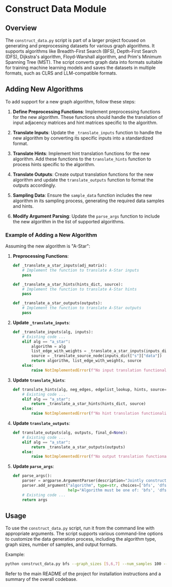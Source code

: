 # Construct Data Module

## Overview
The `construct_data.py` script is part of a larger project focused on generating and preprocessing datasets for various graph algorithms. It supports algorithms like Breadth-First Search (BFS), Depth-First Search (DFS), Dijkstra's algorithm, Floyd-Warshall algorithm, and Prim's Minimum Spanning Tree (MST). The script converts graph data into formats suitable for training machine learning models and saves the datasets in multiple formats, such as CLRS and LLM-compatible formats.

## Adding New Algorithms
To add support for a new graph algorithm, follow these steps:

1. **Define Preprocessing Functions**: Implement preprocessing functions for the new algorithm. These functions should handle the translation of input adjacency matrices and hint matrices specific to the algorithm.

2. **Translate Inputs**: Update the `_translate_inputs` function to handle the new algorithm by converting its specific inputs into a standardized format.

3. **Translate Hints**: Implement hint translation functions for the new algorithm. Add these functions to the `translate_hints` function to process hints specific to the algorithm.

4. **Translate Outputs**: Create output translation functions for the new algorithm and update the `translate_outputs` function to format the outputs accordingly.

5. **Sampling Data**: Ensure the `sample_data` function includes the new algorithm in its sampling process, generating the required data samples and hints.

6. **Modify Argument Parsing**: Update the `parse_args` function to include the new algorithm in the list of supported algorithms.

### Example of Adding a New Algorithm
Assuming the new algorithm is "A-Star":

1. **Preprocessing Functions**:
   ```python
   def _translate_a_star_inputs(adj_matrix):
       # Implement the function to translate A-Star inputs
       pass

   def _translate_a_star_hints(hints_dict, source):
       # Implement the function to translate A-Star hints
       pass

   def _translate_a_star_outputs(outputs):
       # Implement the function to translate A-Star outputs
       pass
   ```

2. **Update `_translate_inputs`**:
   ```python
   def _translate_inputs(alg, inputs):
       # Existing code ...
       elif alg == "a_star":
           algorithm = alg
           list_edge_with_weights = _translate_a_star_inputs(inputs_dict["adj"]["data"])
           source = _translate_source_node(inputs_dict["s"]["data"])
           return algorithm, list_edge_with_weights, source
       else:
           raise NotImplementedError(f"No input translation functionality has been implemented for {alg}")
   ```

3. **Update `translate_hints`**:
   ```python
   def translate_hints(alg, neg_edges, edgelist_lookup, hints, source=None):
       # Existing code ...
       elif alg == "a_star":
           return _translate_a_star_hints(hints_dict, source)
       else:
           raise NotImplementedError(f"No hint translation functionality has been implemented for {alg}")
   ```

4. **Update `translate_outputs`**:
   ```python
   def translate_outputs(alg, outputs, final_d=None):
       # Existing code ...
       elif alg == "a_star":
           return _translate_a_star_outputs(outputs)
       else:
           raise NotImplementedError(f"No output translation functionality has been implemented for {alg}")
   ```

5. **Update `parse_args`**:
   ```python
   def parse_args():
       parser = argparse.ArgumentParser(description="Jointly constructs CLRS data and sequence-to-sequence data.")
       parser.add_argument("algorithm", type=str, choices=['bfs', 'dfs', 'dijkstra', 'floyd_warshall', 'mst_prim', 'a_star'], 
                           help="Algorithm must be one of: 'bfs', 'dfs', 'dijkstra', 'floyd_warshall', 'mst_prim', 'a_star'.")
       # Existing code ...
       return args
   ```

## Usage
To use the `construct_data.py` script, run it from the command line with appropriate arguments. The script supports various command-line options to customize the data generation process, including the algorithm type, graph sizes, number of samples, and output formats.

Example:
```sh
python construct_data.py bfs --graph_sizes [5,6,7] --num_samples 100 --output_dir /path/to/output
```

Refer to the main README of the project for installation instructions and a summary of the overall codebase.

